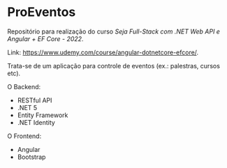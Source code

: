# ProEventos

Repositório para realização do curso *Seja Full-Stack com .NET Web API e Angular + EF Core - 2022*.

Link: <https://www.udemy.com/course/angular-dotnetcore-efcore/>.

Trata-se de um aplicação para controle de eventos (ex.: palestras, cursos etc).

O Backend:

- RESTful API
- .NET 5
- Entity Framework
- .NET Identity

O Frontend:

- Angular
- Bootstrap
